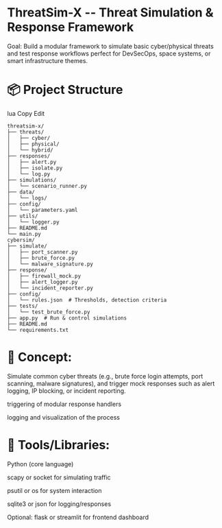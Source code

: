 # ThreatSim-X -- Threat Simulation & Response Framework
Goal: Build a modular framework to simulate basic cyber/physical threats and test response workflows perfect for DevSecOps, space systems, or smart infrastructure themes.

# 📦 Project Structure

lua
Copy
Edit
```
threatsim-x/
├── threats/
│   ├── cyber/
│   ├── physical/
│   └── hybrid/
├── responses/
│   ├── alert.py
│   ├── isolate.py
│   └── log.py
├── simulations/
│   └── scenario_runner.py
├── data/
│   └── logs/
├── config/
│   └── parameters.yaml
├── utils/
│   └── logger.py
├── README.md
└── main.py
cybersim/
├── simulate/
│   ├── port_scanner.py
│   ├── brute_force.py
│   └── malware_signature.py
├── response/
│   ├── firewall_mock.py
│   ├── alert_logger.py
│   └── incident_reporter.py
├── config/
│   └── rules.json  # Thresholds, detection criteria
├── tests/
│   └── test_brute_force.py
├── app.py  # Run & control simulations
├── README.md
└── requirements.txt

```
# 🧠 Concept:

Simulate common cyber threats (e.g., brute force login attempts, port scanning, malware signatures), and trigger mock responses such as alert logging, IP blocking, or incident reporting.

triggering of modular response handlers

logging and visualization of the process

# 🔧 Tools/Libraries:

Python (core language)

scapy or socket for simulating traffic

psutil or os for system interaction

sqlite3 or json for logging/responses

Optional: flask or streamlit for frontend dashboard
